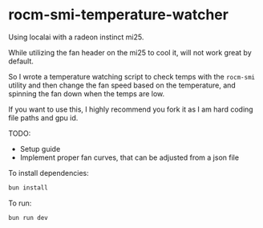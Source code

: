 # rocm-smi-temperature-watcher

Using localai with a radeon instinct mi25.

While utilizing the fan header on the mi25 to cool it, will not work great by default.

So I wrote a temperature watching script to check temps with the `rocm-smi` utility and
then change the fan speed based on the temperature, and spinning the fan down when the temps are low.

If you want to use this, I highly recommend you fork it as I am hard coding file paths and gpu id.

TODO:

- Setup guide
- Implement proper fan curves, that can be adjusted from a json file

To install dependencies:

```bash
bun install
```

To run:

```bash
bun run dev
```
